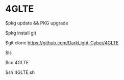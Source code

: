 # 4GLTE

$pkg update && PKG upgrade

$pkg install git

$git clone https://github.com/DarkLight-Cyber/4GLTE

$ls

$cd 4GLTE

$sh 4GLTE.sh
